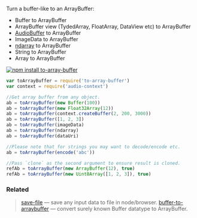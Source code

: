 Turn a buffer-like to an ArrayBuffer:

* Buffer to ArrayBuffer
* ArrayBuffer view (TydedArray, FloatArray, DataView etc) to ArrayBuffer
* [AudioBuffer](http://github.com/audiojs/audio-buffer) to ArrayBuffer
* ImageData to ArrayBuffer
* [ndarray](https://github.com/scijs/ndarray) to ArrayBuffer
* String to ArrayBuffer
* Array to ArrayBuffer

[![npm install to-array-buffer](https://nodei.co/npm/to-array-buffer.png?mini=true)](https://npmjs.org/package/to-array-buffer/)

```js
var toArrayBuffer = require('to-array-buffer')
var context = require('audio-context')

//Get array buffer from any object.
ab = toArrayBuffer(new Buffer(100))
ab = toArrayBuffer(new Float32Array(12))
ab = toArrayBuffer(context.createBuffer(2, 200, 3000))
ab = toArrayBuffer([1, 2, 3])
ab = toArrayBuffer(imageData)
ab = toArrayBuffer(ndarray)
ab = toArrayBuffer(dataUri)

//Please note that for strings you may want to decode/encode etc.
ab = toArrayBuffer(encode('abc'))

//Pass `clone` as the second argument to ensure result is cloned.
refAb = toArrayBuffer(new ArrayBuffer(12), true)
refAb = toArrayBuffer(new Uint8Array([1, 2, 3]), true)
```

### Related

> [save-file](https://github.com/dfcreative/save-file) — save any input data to file in node/browser.
> [buffer-to-arraybuffer](https://npmjs.org/package/buffer-to-arraybuffer) — convert surely known Buffer datatype to ArrayBuffer.
